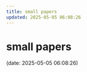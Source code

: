 ```yaml
---
title: small papers
updated: 2025-05-05 06:08:26
---
```


# small papers

(date: 2025-05-05 06:08:26)

